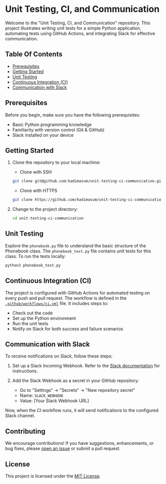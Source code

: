# Unit Testing, CI, and Communication

Welcome to the "Unit Testing, CI, and Communication" repository. This project illustrates writing unit tests for a simple Python application, automating tests using GitHub Actions, and integrating Slack for effective communication.

## Table Of Contents
- [Prerequisites](#prerequisites)
- [Getting Started](#getting-started)
- [Unit Testing](#unit-testing)
- [Continuous Integration (CI)](#continuous-integration-ci)
- [Communication with Slack](#communication-with-slack)

## Prerequisites
Before you begin, make sure you have the following prerequisites:

- Basic Python programming knowledge
- Familiarity with version control (Git & GitHub)
- Slack installed on your device

## Getting Started
1. Clone the repository to your local machine:

    - Clone with SSH

   ```bash
   git clone git@github.com:kadimasum/unit-testing-ci-communication.git
   ```

   - Clone with HTTPS

   ```bash
   git clone https://github.com/kadimasum/unit-testing-ci-communication.git
   ```
   

2. Change to the project directory:

   ```bash
   cd unit-testing-ci-communication
   ```


## Unit Testing
Explore the `phonebook.py` file to understand the basic structure of the Phonebook class. The `phonebook_test.py` file contains unit tests for this class. To run the tests locally:

```bash
python3 phonebook_test.py
```

## Continuous Integration (CI)
The project is configured with GitHub Actions for automated testing on every push and pull request. The workflow is defined in the [`.github/workflows/ci.yml`](.github/workflows/ci.yml) file. It includes steps to:
- Check out the code
- Set up the Python environment
- Run the unit tests
- Notify on Slack for both success and failure scenarios


## Communication with Slack
To receive notifications on Slack, follow these steps:

1. Set up a Slack Incoming Webhook. Refer to the [Slack documentation](https://github.com/marketplace/actions/slack-notify) for instructions.
   
2. Add the Slack Webhook as a secret in your GitHub repository:
   - Go to "Settings" -> "Secrets" -> "New repository secret"
   - Name: `SLACK_WEBHOOK`
   - Value: [Your Slack Webhook URL]

Now, when the CI workflow runs, it will send notifications to the configured Slack channel.



## Contributing
We encourage contributions! If you have suggestions, enhancements, or bug fixes, please [open an issue](https://github.com/kadimasum/unit-testing-ci-communication/issues) or submit a pull request.


## License
This project is licensed under the [MIT License](./LICENSE).

